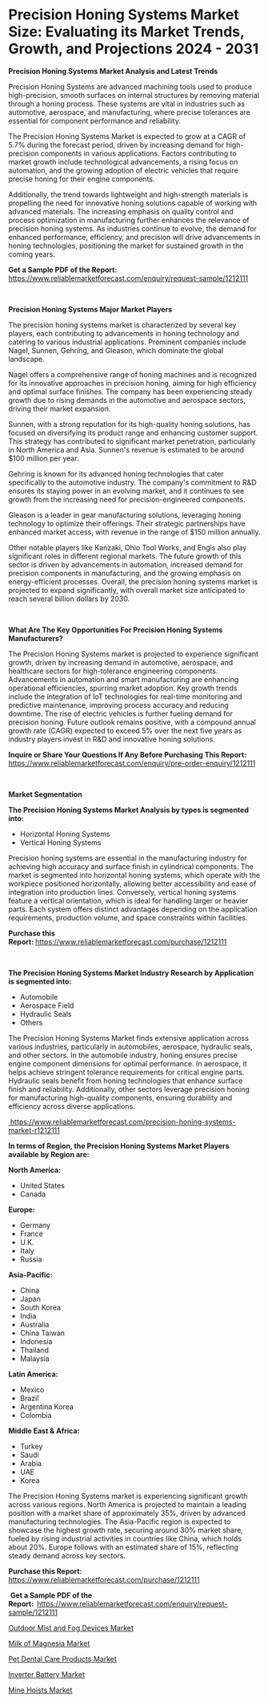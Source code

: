 <p><h1>Precision Honing Systems Market Size: Evaluating its Market Trends, Growth, and Projections 2024 - 2031</h1></p><p><strong>Precision Honing Systems Market Analysis and Latest Trends</strong></p>
<p><p>Precision Honing Systems are advanced machining tools used to produce high-precision, smooth surfaces on internal structures by removing material through a honing process. These systems are vital in industries such as automotive, aerospace, and manufacturing, where precise tolerances are essential for component performance and reliability.</p><p>The Precision Honing Systems Market is expected to grow at a CAGR of 5.7% during the forecast period, driven by increasing demand for high-precision components in various applications. Factors contributing to market growth include technological advancements, a rising focus on automation, and the growing adoption of electric vehicles that require precise honing for their engine components.</p><p>Additionally, the trend towards lightweight and high-strength materials is propelling the need for innovative honing solutions capable of working with advanced materials. The increasing emphasis on quality control and process optimization in manufacturing further enhances the relevance of precision honing systems. As industries continue to evolve, the demand for enhanced performance, efficiency, and precision will drive advancements in honing technologies, positioning the market for sustained growth in the coming years.</p></p>
<p><strong>Get a Sample PDF of the Report:&nbsp;</strong> <a href="https://www.reliablemarketforecast.com/enquiry/request-sample/1212111?utm_campaign=1110&utm_medium=2&utm_source=Github&utm_content=ia&utm_term=17122024&utm_id=precision-honing-systems">https://www.reliablemarketforecast.com/enquiry/request-sample/1212111</a></p>
<p>&nbsp;</p>
<p><strong>Precision Honing Systems Major Market Players</strong></p>
<p><p>The precision honing systems market is characterized by several key players, each contributing to advancements in honing technology and catering to various industrial applications. Prominent companies include Nagel, Sunnen, Gehring, and Gleason, which dominate the global landscape.</p><p>Nagel offers a comprehensive range of honing machines and is recognized for its innovative approaches in precision honing, aiming for high efficiency and optimal surface finishes. The company has been experiencing steady growth due to rising demands in the automotive and aerospace sectors, driving their market expansion.</p><p>Sunnen, with a strong reputation for its high-quality honing solutions, has focused on diversifying its product range and enhancing customer support. This strategy has contributed to significant market penetration, particularly in North America and Asia. Sunnen's revenue is estimated to be around $100 million per year.</p><p>Gehring is known for its advanced honing technologies that cater specifically to the automotive industry. The company's commitment to R&D ensures its staying power in an evolving market, and it continues to see growth from the increasing need for precision-engineered components.</p><p>Gleason is a leader in gear manufacturing solutions, leveraging honing technology to optimize their offerings. Their strategic partnerships have enhanced market access, with revenue in the range of $150 million annually.</p><p>Other notable players like Kanzaki, Ohio Tool Works, and Engis also play significant roles in different regional markets. The future growth of this sector is driven by advancements in automation, increased demand for precision components in manufacturing, and the growing emphasis on energy-efficient processes. Overall, the precision honing systems market is projected to expand significantly, with overall market size anticipated to reach several billion dollars by 2030.</p></p>
<p>&nbsp;</p>
<p><strong>What Are The Key Opportunities For Precision Honing Systems Manufacturers?</strong></p>
<p><p>The Precision Honing Systems market is projected to experience significant growth, driven by increasing demand in automotive, aerospace, and healthcare sectors for high-tolerance engineering components. Advancements in automation and smart manufacturing are enhancing operational efficiencies, spurring market adoption. Key growth trends include the integration of IoT technologies for real-time monitoring and predictive maintenance, improving process accuracy and reducing downtime. The rise of electric vehicles is further fueling demand for precision honing. Future outlook remains positive, with a compound annual growth rate (CAGR) expected to exceed 5% over the next five years as industry players invest in R&D and innovative honing solutions.</p></p>
<p><strong>Inquire or Share Your Questions If Any Before Purchasing This Report:</strong> <a href="https://www.reliablemarketforecast.com/enquiry/pre-order-enquiry/1212111?utm_campaign=1110&utm_medium=2&utm_source=Github&utm_content=ia&utm_term=17122024&utm_id=precision-honing-systems">https://www.reliablemarketforecast.com/enquiry/pre-order-enquiry/1212111</a></p>
<p>&nbsp;</p>
<p><strong>Market Segmentation</strong></p>
<p><strong>The Precision Honing Systems Market Analysis by types is segmented into:</strong></p>
<p><ul><li>Horizontal Honing Systems</li><li>Vertical Honing Systems</li></ul></p>
<p><p>Precision honing systems are essential in the manufacturing industry for achieving high accuracy and surface finish in cylindrical components. The market is segmented into horizontal honing systems, which operate with the workpiece positioned horizontally, allowing better accessibility and ease of integration into production lines. Conversely, vertical honing systems feature a vertical orientation, which is ideal for handling larger or heavier parts. Each system offers distinct advantages depending on the application requirements, production volume, and space constraints within facilities.</p></p>
<p><strong>Purchase this Report:&nbsp;</strong><a href="https://www.reliablemarketforecast.com/purchase/1212111?utm_campaign=1110&utm_medium=2&utm_source=Github&utm_content=ia&utm_term=17122024&utm_id=precision-honing-systems">https://www.reliablemarketforecast.com/purchase/1212111</a></p>
<p>&nbsp;</p>
<p><strong>The Precision Honing Systems Market Industry Research by Application is segmented into:</strong></p>
<p><ul><li>Automobile</li><li>Aerospace Field</li><li>Hydraulic Seals</li><li>Others</li></ul></p>
<p><p>The Precision Honing Systems Market finds extensive application across various industries, particularly in automobiles, aerospace, hydraulic seals, and other sectors. In the automobile industry, honing ensures precise engine component dimensions for optimal performance. In aerospace, it helps achieve stringent tolerance requirements for critical engine parts. Hydraulic seals benefit from honing technologies that enhance surface finish and reliability. Additionally, other sectors leverage precision honing for manufacturing high-quality components, ensuring durability and efficiency across diverse applications.</p></p>
<p><a href="https://www.reliablemarketforecast.com/precision-honing-systems-market-r1212111?utm_campaign=1110&utm_medium=2&utm_source=Github&utm_content=ia&utm_term=17122024&utm_id=precision-honing-systems">&nbsp;https://www.reliablemarketforecast.com/precision-honing-systems-market-r1212111</a></p>
<p><strong>In terms of Region, the Precision Honing Systems Market Players available by Region are:</strong></p>
<p>
    <p> <strong> North America: </strong>
        <ul>
            <li>United States</li>
            <li>Canada</li>
        </ul>
        </p> 
    <p> <strong> Europe: </strong>
        <ul>
            <li>Germany</li>
            <li>France</li>
            <li>U.K.</li>
            <li>Italy</li>
            <li>Russia</li>
        </ul>
        </p> 
    <p> <strong> Asia-Pacific: </strong>
        <ul>
            <li>China</li>
            <li>Japan</li>
            <li>South Korea</li>
            <li>India</li>
            <li>Australia</li>
            <li>China Taiwan</li>
            <li>Indonesia</li>
            <li>Thailand</li>
            <li>Malaysia</li>
        </ul>
        </p> 
    <p> <strong> Latin America: </strong>
        <ul>
            <li>Mexico</li>
            <li>Brazil</li>
            <li>Argentina Korea</li>
            <li>Colombia</li>
        </ul>
        </p> 
    <p> <strong> Middle East & Africa: </strong>
        <ul>
            <li>Turkey</li>
            <li>Saudi</li>
            <li>Arabia</li>
            <li>UAE</li>
            <li>Korea</li>
        </ul>
    </p>
    </p>
<p><p>The Precision Honing Systems market is experiencing significant growth across various regions. North America is projected to maintain a leading position with a market share of approximately 35%, driven by advanced manufacturing technologies. The Asia-Pacific region is expected to showcase the highest growth rate, securing around 30% market share, fueled by rising industrial activities in countries like China, which holds about 20%. Europe follows with an estimated share of 15%, reflecting steady demand across key sectors.</p></p>
<p><strong>Purchase this Report: </strong><a href="https://www.reliablemarketforecast.com/purchase/1212111?utm_campaign=1110&utm_medium=2&utm_source=Github&utm_content=ia&utm_term=17122024&utm_id=precision-honing-systems">https://www.reliablemarketforecast.com/purchase/1212111</a></p>
<p>&nbsp;<strong>Get a Sample PDF of the Report:&nbsp;&nbsp;</strong><a href="https://www.reliablemarketforecast.com/enquiry/request-sample/1212111?utm_campaign=1110&utm_medium=2&utm_source=Github&utm_content=ia&utm_term=17122024&utm_id=precision-honing-systems">https://www.reliablemarketforecast.com/enquiry/request-sample/1212111</a></p>
<p><strong></strong></p>
<p><p><a href="https://github.com/WillieWoodard/Market-Research-Report-List-7/blob/main/outdoor-mist-and-fog-devices-market.md?utm_campaign=1110&utm_medium=2&utm_source=Github&utm_content=ia&utm_term=17122024&utm_id=precision-honing-systems">Outdoor Mist and Fog Devices Market</a></p><p><a href="https://www.linkedin.com/pulse/milk-magnesia-market-report-2024-2031-cagr-analysis-growth-2mgbe?utm_campaign=1110&utm_medium=2&utm_source=Github&utm_content=ia&utm_term=17122024&utm_id=precision-honing-systems">Milk of Magnesia Market</a></p><p><a href="https://www.linkedin.com/pulse/revenue-forecast-pet-dental-care-products-market-projected-zktje?utm_campaign=1110&utm_medium=2&utm_source=Github&utm_content=ia&utm_term=17122024&utm_id=precision-honing-systems">Pet Dental Care Products Market</a></p><p><a href="https://www.linkedin.com/pulse/inverter-battery-market-global-analysis-trends-forecasts-2024-2031-fjnnc?utm_campaign=1110&utm_medium=2&utm_source=Github&utm_content=ia&utm_term=17122024&utm_id=precision-honing-systems">Inverter Battery Market</a></p><p><a href="https://www.linkedin.com/pulse/key-insights-mine-hoists-market-2024-2031-segmentation-growth-udguf?utm_campaign=1110&utm_medium=2&utm_source=Github&utm_content=ia&utm_term=17122024&utm_id=precision-honing-systems">Mine Hoists Market</a></p></p>